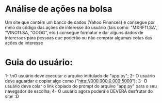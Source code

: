 # Análise de ações na bolsa
Um site que contém um banco de dados (Yahoo Finances) e consegue por meio do código das ações de interesse do usuário (tais como: "MXRF11.SA", "VINO11.SA, "GOOG", etc.) consegue formatar e dar alguns dados de interesses para pessoas que poderão ou não comprar algumas cotas das ações de interesse

 # Guia do usuário:

 1- \nO usuário deve executar o arquivo intitulado de "app.py";
 2- O usuário deve aguardar e copiar algo como ("http://000.000.0.000:5000");
 3- O usuário deve colar o link copiado do prompt do arquivo "app.py" para o seu navegador de escolha;
 4- O usuário agora poderá e DEVERÁ desfrutar do site!
 :D
